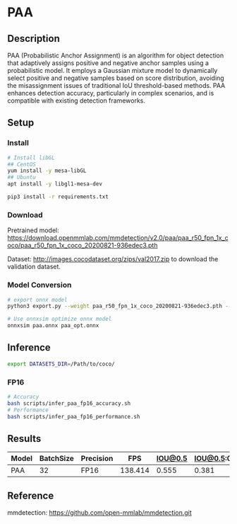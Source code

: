 # PAA

## Description

PAA (Probabilistic Anchor Assignment) is an algorithm for object detection that adaptively assigns positive and negative anchor samples using a probabilistic model. It employs a Gaussian mixture model to dynamically select positive and negative samples based on score distribution, avoiding the misassignment issues of traditional IoU threshold-based methods. PAA enhances detection accuracy, particularly in complex scenarios, and is compatible with existing detection frameworks.

## Setup

### Install

```bash
# Install libGL
## CentOS
yum install -y mesa-libGL
## Ubuntu
apt install -y libgl1-mesa-dev

pip3 install -r requirements.txt
```

### Download

Pretrained model: <https://download.openmmlab.com/mmdetection/v2.0/paa/paa_r50_fpn_1x_coco/paa_r50_fpn_1x_coco_20200821-936edec3.pth>

Dataset: <http://images.cocodataset.org/zips/val2017.zip> to download the validation dataset.

### Model Conversion

```bash
# export onnx model
python3 export.py --weight paa_r50_fpn_1x_coco_20200821-936edec3.pth --cfg paa_r50_fpn_1x_coco.py --output paa.onnx

# Use onnxsim optimize onnx model
onnxsim paa.onnx paa_opt.onnx
```

## Inference

```bash
export DATASETS_DIR=/Path/to/coco/
```

### FP16

```bash
# Accuracy
bash scripts/infer_paa_fp16_accuracy.sh
# Performance
bash scripts/infer_paa_fp16_performance.sh
```

## Results

| Model | BatchSize | Precision | FPS     | IOU@0.5 | IOU@0.5:0.95 |
| ----- | --------- | --------- | ------- | ------- | ------------ |
| PAA   | 32        | FP16      | 138.414 | 0.555   | 0.381        |

## Reference

mmdetection: <https://github.com/open-mmlab/mmdetection.git>
